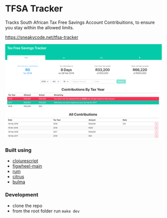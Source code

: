 # TFSA Tracker

Tracks South African Tax Free Savings Account Contribuitions, to ensure you stay within the allowed limits.

https://sneakycode.net/tfsa-tracker

![](https://raw.githubusercontent.com/SneakyPeet/tax-free-savings-tracker/master/example.png?sanitize=true&raw=true)

### Built using

* [clojurescript](https://clojurescript.org/)
* [figwheel-main](http://figwheel.org)
* [rum](https://github.com/tonsky/rum)
* [citrus](https://github.com/roman01la/citrus)
* [bulma](https://bulma.io/)

### Development

* clone the repo
* from the root folder run `make dev`
